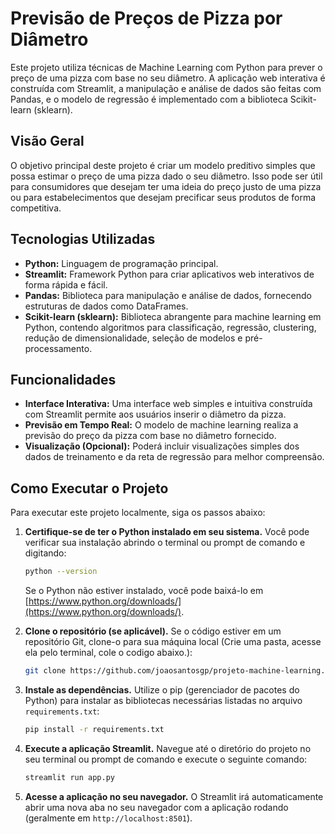 # Previsão de Preços de Pizza por Diâmetro

Este projeto utiliza técnicas de Machine Learning com Python para prever o preço de uma pizza com base no seu diâmetro. A aplicação web interativa é construída com Streamlit, a manipulação e análise de dados são feitas com Pandas, e o modelo de regressão é implementado com a biblioteca Scikit-learn (sklearn).

## Visão Geral

O objetivo principal deste projeto é criar um modelo preditivo simples que possa estimar o preço de uma pizza dado o seu diâmetro. Isso pode ser útil para consumidores que desejam ter uma ideia do preço justo de uma pizza ou para estabelecimentos que desejam precificar seus produtos de forma competitiva.

## Tecnologias Utilizadas

* **Python:** Linguagem de programação principal.
* **Streamlit:** Framework Python para criar aplicativos web interativos de forma rápida e fácil.
* **Pandas:** Biblioteca para manipulação e análise de dados, fornecendo estruturas de dados como DataFrames.
* **Scikit-learn (sklearn):** Biblioteca abrangente para machine learning em Python, contendo algoritmos para classificação, regressão, clustering, redução de dimensionalidade, seleção de modelos e pré-processamento.

## Funcionalidades

* **Interface Interativa:** Uma interface web simples e intuitiva construída com Streamlit permite aos usuários inserir o diâmetro da pizza.
* **Previsão em Tempo Real:** O modelo de machine learning realiza a previsão do preço da pizza com base no diâmetro fornecido.
* **Visualização (Opcional):** Poderá incluir visualizações simples dos dados de treinamento e da reta de regressão para melhor compreensão.

## Como Executar o Projeto

Para executar este projeto localmente, siga os passos abaixo:

1.  **Certifique-se de ter o Python instalado em seu sistema.** Você pode verificar sua instalação abrindo o terminal ou prompt de comando e digitando:
    ```bash
    python --version
    ```
    Se o Python não estiver instalado, você pode baixá-lo em [https://www.python.org/downloads/](https://www.python.org/downloads/).

2.  **Clone o repositório (se aplicável).** Se o código estiver em um repositório Git, clone-o para sua máquina local (Crie uma pasta, acesse ela pelo terminal, cole o codigo abaixo.):
    ```bash
    git clone https://github.com/joaosantosgp/projeto-machine-learning.git .
    ```

3.  **Instale as dependências.** Utilize o pip (gerenciador de pacotes do Python) para instalar as bibliotecas necessárias listadas no arquivo `requirements.txt`:
    ```bash
    pip install -r requirements.txt
    ```

4.  **Execute a aplicação Streamlit.** Navegue até o diretório do projeto no seu terminal ou prompt de comando e execute o seguinte comando:
    ```bash
    streamlit run app.py
    ```

5.  **Acesse a aplicação no seu navegador.** O Streamlit irá automaticamente abrir uma nova aba no seu navegador com a aplicação rodando (geralmente em `http://localhost:8501`).

